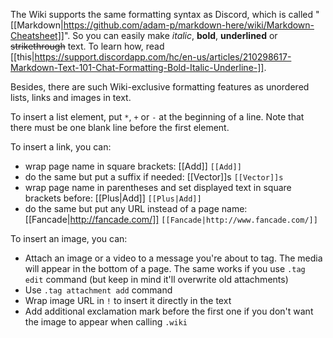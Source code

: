 The Wiki supports the same formatting syntax as Discord, which is called "[[Markdown|https://github.com/adam-p/markdown-here/wiki/Markdown-Cheatsheet]]". So you can easily make *italic*, **bold**, __underlined__ or ~~strikethrough~~ text. To learn how, read [[this|https://support.discordapp.com/hc/en-us/articles/210298617-Markdown-Text-101-Chat-Formatting-Bold-Italic-Underline-]].

Besides, there are such Wiki-exclusive formatting features as unordered lists, links and images in text.

To insert a list element, put `*`, `+` or `-` at the beginning of a line. Note that there must be one blank line before the first element.

To insert a link, you can:

* wrap page name in square brackets: [[Add]] `[[Add]]`
* do the same but put a suffix if needed: [[Vector]]s `[[Vector]]s`
* wrap page name in parentheses and set displayed text in square brackets before: [[Plus|Add]] `[[Plus|Add]]`
* do the same but put any URL instead of a page name: [[Fancade|http://fancade.com/]] `[[Fancade|http://www.fancade.com/]] `

To insert an image, you can:

* Attach an image or a video to a message you're about to tag. The media will appear in the bottom of a page. The same works if you use `.tag edit` command (but keep in mind it'll overwrite old attachments)
* Use `.tag attachment add` command
* Wrap image URL in `!` to insert it directly in the text
* Add additional exclamation mark before the first one if you don't want the image to appear when calling `.wiki`